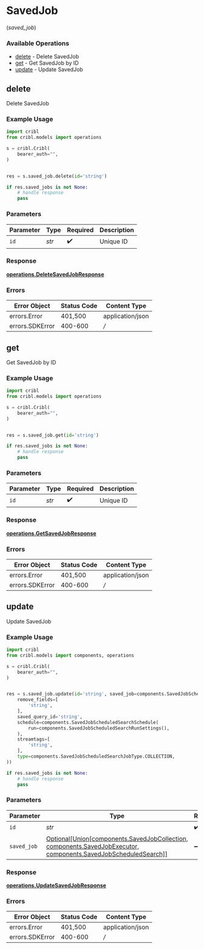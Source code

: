 # SavedJob
(*saved_job*)

### Available Operations

* [delete](#delete) - Delete SavedJob
* [get](#get) - Get SavedJob by ID
* [update](#update) - Update SavedJob

## delete

Delete SavedJob

### Example Usage

```python
import cribl
from cribl.models import operations

s = cribl.Cribl(
    bearer_auth="",
)


res = s.saved_job.delete(id='string')

if res.saved_jobs is not None:
    # handle response
    pass
```

### Parameters

| Parameter          | Type               | Required           | Description        |
| ------------------ | ------------------ | ------------------ | ------------------ |
| `id`               | *str*              | :heavy_check_mark: | Unique ID          |


### Response

**[operations.DeleteSavedJobResponse](../../models/operations/deletesavedjobresponse.md)**
### Errors

| Error Object     | Status Code      | Content Type     |
| ---------------- | ---------------- | ---------------- |
| errors.Error     | 401,500          | application/json |
| errors.SDKError  | 400-600          | */*              |

## get

Get SavedJob by ID

### Example Usage

```python
import cribl
from cribl.models import operations

s = cribl.Cribl(
    bearer_auth="",
)


res = s.saved_job.get(id='string')

if res.saved_jobs is not None:
    # handle response
    pass
```

### Parameters

| Parameter          | Type               | Required           | Description        |
| ------------------ | ------------------ | ------------------ | ------------------ |
| `id`               | *str*              | :heavy_check_mark: | Unique ID          |


### Response

**[operations.GetSavedJobResponse](../../models/operations/getsavedjobresponse.md)**
### Errors

| Error Object     | Status Code      | Content Type     |
| ---------------- | ---------------- | ---------------- |
| errors.Error     | 401,500          | application/json |
| errors.SDKError  | 400-600          | */*              |

## update

Update SavedJob

### Example Usage

```python
import cribl
from cribl.models import components, operations

s = cribl.Cribl(
    bearer_auth="",
)


res = s.saved_job.update(id='string', saved_job=components.SavedJobScheduledSearch(
    remove_fields=[
        'string',
    ],
    saved_query_id='string',
    schedule=components.SavedJobScheduledSearchSchedule(
        run=components.SavedJobScheduledSearchRunSettings(),
    ),
    streamtags=[
        'string',
    ],
    type=components.SavedJobScheduledSearchJobType.COLLECTION,
))

if res.saved_jobs is not None:
    # handle response
    pass
```

### Parameters

| Parameter                                                                                                                                              | Type                                                                                                                                                   | Required                                                                                                                                               | Description                                                                                                                                            |
| ------------------------------------------------------------------------------------------------------------------------------------------------------ | ------------------------------------------------------------------------------------------------------------------------------------------------------ | ------------------------------------------------------------------------------------------------------------------------------------------------------ | ------------------------------------------------------------------------------------------------------------------------------------------------------ |
| `id`                                                                                                                                                   | *str*                                                                                                                                                  | :heavy_check_mark:                                                                                                                                     | Unique ID                                                                                                                                              |
| `saved_job`                                                                                                                                            | [Optional[Union[components.SavedJobCollection, components.SavedJobExecutor, components.SavedJobScheduledSearch]]](../../models/components/savedjob.md) | :heavy_minus_sign:                                                                                                                                     | SavedJob object to be updated                                                                                                                          |


### Response

**[operations.UpdateSavedJobResponse](../../models/operations/updatesavedjobresponse.md)**
### Errors

| Error Object     | Status Code      | Content Type     |
| ---------------- | ---------------- | ---------------- |
| errors.Error     | 401,500          | application/json |
| errors.SDKError  | 400-600          | */*              |
